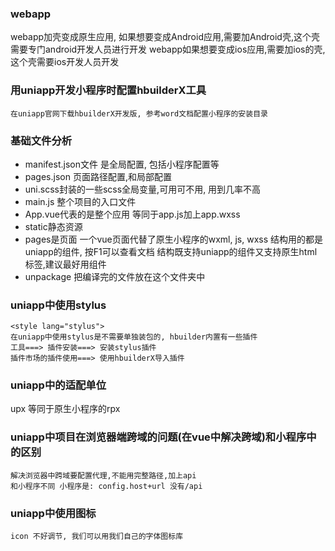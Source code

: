 ### webapp
  webapp加壳变成原生应用, 如果想要变成Android应用,需要加Android壳,这个壳需要专门android开发人员进行开发
  webapp如果想要变成ios应用,需要加ios的壳,这个壳需要ios开发人员开发
### 用uniapp开发小程序时配置hbuilderX工具
    在uniapp官网下载hbuilderX开发版, 参考word文档配置小程序的安装目录
### 基础文件分析
  * manifest.json文件 是全局配置, 包括小程序配置等
  * pages.json 页面路径配置,和局部配置
  * uni.scss封装的一些scss全局变量,可用可不用, 用到几率不高
  * main.js 整个项目的入口文件
  * App.vue代表的是整个应用  等同于app.js加上app.wxss
  * static静态资源
  * pages是页面  一个vue页面代替了原生小程序的wxml, js, wxss
    结构用的都是uniapp的组件, 按F1可以查看文档
    结构既支持uniapp的组件又支持原生html标签,建议最好用组件
  * unpackage 把编译完的文件放在这个文件夹中
### uniapp中使用stylus
    <style lang="stylus">
    在uniapp中使用stylus是不需要单独装包的, hbuilder内置有一些插件
    工具===> 插件安装===> 安装stylus插件
    插件市场的插件使用===> 使用hbuilderX导入插件
### uniapp中的适配单位
  upx 等同于原生小程序的rpx
### uniapp中项目在浏览器端跨域的问题(在vue中解决跨域)和小程序中的区别
    解决浏览器中跨域要配置代理,不能用完整路径,加上api
    和小程序不同 小程序是: config.host+url 没有/api
### uniapp中使用图标
    icon 不好调节, 我们可以用我们自己的字体图标库
    





